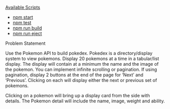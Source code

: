 [Available Scripts](#available-scripts)
  - [npm start](#npm-start)
  - [npm test](#npm-test)
  - [npm run build](#npm-run-build)
  - [npm run eject](#npm-run-eject)


  Problem Statement

  Use the Pokemon API to build pokedex.  Pokedex is a directory/display system to view pokemons.  Display 20 pokemons at a time in a tabular/list display.  The display will contain at a minimum the name and the image of the pokemon. You can implement infinite scrolling or pagination.  If using pagination, display 2 buttons at the end of the page for ‘Next’ and ‘Previous’.  Clicking on each will display either the next or previous set of pokemons.

  Clicking on a pokemon will bring up a display card from the side with details.  The Pokemon detail will include the name, image, weight and ability.

